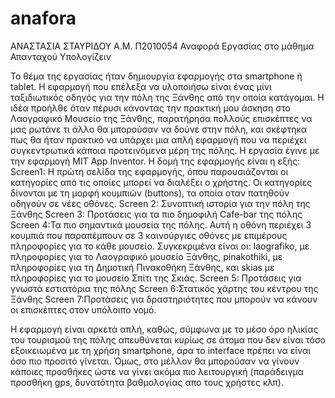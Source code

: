# anafora
ΑΝΑΣΤΑΣΙΑ ΣΤΑΥΡΙΔΟΥ
Α.Μ. Π2010054
Αναφορά Εργασίας στο μάθημα Απανταχού Υπολογίζειν

Το θέμα της εργασίας ήταν δημιουργία εφαρμογής στα smartphone ή tablet. Η εφαρμογή που επέλεξα να υλοποιήσω είναι ένας μίνι ταξιδιωτικός οδηγός για την πόλη της Ξάνθης από την οποία κατάγομαι. Η ιδέα προήλθε όταν πέρυσι κάνοντας την πρακτική μου άσκηση στο Λαογραφικό Μουσείο της Ξάνθης, παρατήρησα πολλούς επισκέπτες να μας ρωτάνε τι άλλο θα μπορούσαν να δούνε στην πόλη, και σκέφτηκα πως θα ήταν πρακτικό να υπάρχει μια απλή εφαρμογή που να περιέχει συγκεντρωτικά κάποια προτεινόμενα μέρη της πόλης.
Η εργασία έγινε με την εφαρμογή MIT App Inventor. Η δομή της εφαρμογής είναι η εξής:
Screen1: Η πρώτη σελίδα της εφαρμογής, όπου παρουσιάζονται οι κατηγορίες από τις οποίες μπορεί να διαλέξει ο χρήστης. Οι κατηγορίες δίνονται με τη μορφή κουμπιών (buttons), τα οποία οταν πατηθούν οδηγούν σε νέες οθόνες.
Screen 2: Συνοπτική ιστορία για την πόλη της Ξάνθης
Screen 3: Προτάσεις για τα πιο δημοφιλή Cafe-bar της πόλης
Screen 4:Τα πιο σημαντικά μουσεία της πόλης. Αυτή η οθόνη περιέχει 3 κουμπιά που παραπέμπουν σε 3 καινούργιες οθόνες με επιμέρους πληροφορίες για το κάθε μουσείο. Συγκεκριμένα είναι οι: laografiko, με πληροφορίες για το Λαογραφικό μουσείο Ξάνθης, pinakothiki, με πληροφορίες για τη Δημοτική Πινακοθήκη Ξάνθης, και skias με πληροφορίες για το μουσείο Σπίτι της Σκιάς.
Screen 5: Προτάσεις για γνωστά εστιατόρια της πόλης
Screen 6:Στατικός χάρτης του κέντρου της Ξάνθης
Screen 7:Προτάσεις για δραστηριότητες που μπορούν να κάνουν οι επισκέπτες στον υπόλοιπο νομό. 

Η εφαρμογή είναι αρκετά απλή, καθώς, σύμφωνα με το μέσο όρο ηλικίας του τουρισμού της πόλης απευθύνεται κυρίως σε άτομα που δεν είναι τόσο εξοικειωμένα με τη χρήση smartphone, άρα το interface πρέπει να είναι όσο πιο προσιτό γίνεται. Όμως, στο μέλλον θα μπορούσαν να γίνουν κάποιες προσθήκες ώστε να γίνει ακόμα πιο λειτουργική (παράδειγμα προσθήκη gps, δυνατότητα βαθμολογίας απο τους χρήστες κλπ).

 

